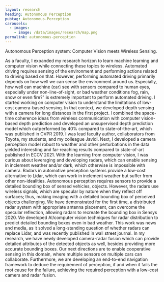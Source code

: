 ```yaml
---
layout: research
heading: Autonomous Perception
pubtag: Autonomous-Perception
carousels:
  - images:
    - image: /data/images/research/map.png
permalink: autonomous-perception
---
```


Autonomous Perception system: Computer Vision meets Wireless Sensing. 

As a faculty, I expanded my research horizon to learn machine learning and computer vision while connecting these topics to wireless. Automated driving requires sensing of the environment and performing actions related to driving based on that. However, performing automated driving primarily depends on how well we can sense the environment around us. Especially, how well can machine (car) see with sensors compared to human eyes, especially under non-line-of-sight, or bad weather conditions fog, rain, snow or even fire?" is extremely important to perform automated driving. I started working on computer vision to understand the limitations of low-cost camera-based sensing. In that context, we developed depth sensing with a camera for long distances in the first project. I combined the space-time coherence ideas from wireless communication with computer vision-based depth prediction and developed an unsupervised depth prediction model which outperformed by 40% compared to state-of-the-art, which was published in CVPR 2019. I was lead faculty author, collaborators from Toyota, my students, and my colleague Javidi. Next, I developed a camera perception model robust to weather and other perturbations in the data yielded interesting and far-reaching results compared to state-of-art published in ECCV 2021.  With the learning from computer vision, I was curious about leveraging and developing radars, which can enable sensing in inclement weather and/or dark, which otherwise is impossible with camera. 
Radars in automotive perception systems provide a low-cost alternative to Lidar, which can work in inclement weather but suffer from other non-idealities. Autonomous perception requires sensors to provide a detailed bounding box of sensed vehicles, objects. However, the radars use wireless signals, which are specular by nature when they reflect off surfaces; thus, making imaging with a detailed bounding box of perceived objects challenging. We have demonstrated for the first time, a distributed radar system with appropriate antenna placement, can overcome the specular reflection, allowing radars to recreate the bounding box in Sensys 2020. We developed AI/computer vision techniques for radar distribution to predict detailed bounding boxes even in bad weather. This work was news and media, as it solved a long-standing question of whether radars can replace Lidar, and was recently published in wall street journal. In my research, we have newly developed camera-radar fusion which can provide detailed attributes of the detected objects as well, besides providing more accurate bounding boxes. Our next directions are to enable cooperative sensing in this domain, where multiple sensors on multiple cars can collaborate. Furthermore, we are developing an end-to-end navigation framework to deduce the requirement of perception, if and when it fails the root cause for the failure, achieving the required perception with a low-cost camera and radar fusion. 
